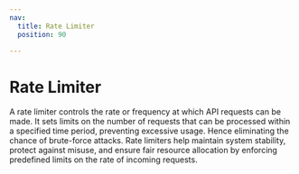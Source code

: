 ```yaml
---
nav:
  title: Rate Limiter
  position: 90

---
```


# Rate Limiter

A rate limiter controls the rate or frequency at which API requests can be made. It sets limits on the number of requests that can be processed within a specified time period, preventing excessive usage. Hence eliminating the chance of brute-force attacks. Rate limiters help maintain system stability, protect against misuse, and ensure fair resource allocation by enforcing predefined limits on the rate of incoming requests.
